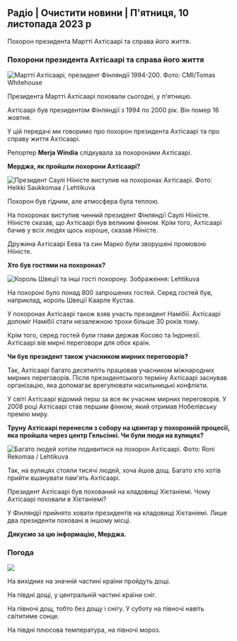## Радіо \| Очистити новини \| П'ятниця, 10 листопада 2023 р

Похорон президента Мартті Ахтісаарі та справа його життя.

### Похорони президента Ахтісаарі та справа його життя

![Мартті Ахтісаарі, президент Фінляндії 1994-200. Фото: CMI/Tomas Whitehouse](https://images.cdn.yle.fi/image/upload/c_crop,h_1080,w_1919,x_0,y_0/ar_1.7777777777777777,c_fill,g_faces,h_675,w_1200/dpr_1.0/q_auto:eco/f_auto/fl_lossy/v1699528852/39-1197047654a2d3334539)

Президента Мартті Ахтісаарі поховали сьогодні, у п'ятницю.

Ахтісаарі був президентом Фінляндії з 1994 по 2000 рік. Він помер 16 жовтня.

У цій передачі ми говоримо про похорон президента Ахтісаарі та про справу життя Ахтісаарі.

Репортер **Merja Windia** слідкувала за похоронами Ахтісаарі.

**Мерджа, як пройшли похорони Ахтісаарі?**

![Президент Саулі Нііністе виступив на похоронах Ахтісаарі. Фото: Heikki Saukkomaa / Lehtikuva](https://images.cdn.yle.fi/image/upload/c_crop,h_2880,w_5120,x_0,y_259/ar_1.7777777777777777,c_fill,g_faces,h_675,w_1200/dpr_1.0/q_auto:eco/f_auto/fl_lossy/v1699619473/39-1198810654e20fbae885)

Похорон був гідним, але атмосфера була теплою.

На похоронах виступив чинний президент Фінляндії Саулі Нііністе. Нііністе сказав, що Ахтісаарі був великим фінном. Крім того, Ахтісаарі бачив у всіх людях щось хороше, сказав Нііністе.

Дружина Ахтісаарі Еева та син Марко були зворушені промовою Нііністе.

**Хто був гостями на похоронах?**

![Король Швеції та інші гості похорону. Зображення: Lehtikuva](https://images.cdn.yle.fi/image/upload/c_crop,h_2880,w_5120,x_0,y_138/ar_1.777777777777777,c_fill,g_faces,h_675,w_1200/dpr_1.0/q_auto:eco/f_auto/fl_lossy/v1699627300/39-1199035654e40494d395)

На похороні було понад 800 запрошених гостей. Серед гостей був, наприклад, король Швеції Каарле Кустаа.

У похоронах Ахтісаарі також взяв участь президент Намібії. Ахтісаарі допоміг Намібії стати незалежною трохи більше 30 років тому.

Крім того, серед гостей були глави держав Косово та Індонезії. Ахтісаарі вів мирні переговори для обох країн.

**Чи був президент також учасником мирних переговорів?**

Так, Ахтісаарі багато десятиліть працював учасником міжнародних мирних переговорів. Після президентського терміну Ахтісаарі заснував організацію, яка допомагає врегулювати насильницькі конфлікти.

У світі Ахтісаарі відомий перш за все як учасник мирних переговорів. У 2008 році Ахтісаарі став першим фінном, який отримав Нобелівську премію миру.

**Труну Ахтісаарі перенесли з собору на цвинтар у похоронній процесії, яка пройшла через центр Гельсінкі. Чи були люди на вулицях?**

![Багато людей хотіли подивитися на похорон Ахтісаарі. Фото: Roni Rekomaa / Lehtikuva](https://images.cdn.yle.fi/image/upload/c_crop,h_2880,w_5120,x_0,y_11/ar_1.7777777777777777,c_fill,g_faces,h_675,w_1200/dpr_1.0/q_auto:eco/f_auto/fl_lossy/v1699619608/39-1198819654e22ed1c931)

Так, на вулицях стояли тисячі людей, хоча йшов дощ. Багато хто хотів прийти вшанувати пам'ять Ахтісаарі.

Президент Ахтісаарі був похований на кладовищі Хієтаніемі. Чому Ахтісаарі поховали в Хієтаніемі?

У Фінляндії прийнято ховати президентів на кладовищі Хієтаніемі. Лише два президенти поховані в іншому місці.

**Дякуємо за цю інформацію, Мерджа.**

### Погода

![](https://images.cdn.yle.fi/image/upload/c_crop,h_1080,w_1919,x_0,y_0/ar_1.7777777777777777,c_fill,g_faces,h_675,w_1200/dpr_1.0/q_auto:eco/f_auto/fl_lossy/v1699633281/39-1199138654e58651ee77)

На вихідних на значній частині країни пройдуть дощі.

На півдні дощі, у центральній частині країни сніг.

На півночі дощ, тобто без дощу і снігу. У суботу на півночі навіть світитиме сонце.

На півдні плюсова температура, на півночі мороз.